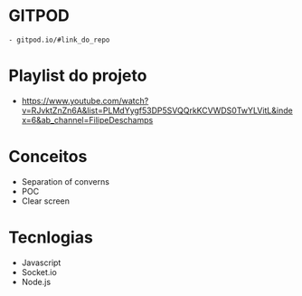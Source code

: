 # GITPOD

    - gitpod.io/#link_do_repo

# Playlist do projeto

- https://www.youtube.com/watch?v=RJvktZnZn6A&list=PLMdYygf53DP5SVQQrkKCVWDS0TwYLVitL&index=6&ab_channel=FilipeDeschamps

# Conceitos

- Separation of converns
- POC
- Clear screen

# Tecnlogias

- Javascript
- Socket.io
- Node.js
